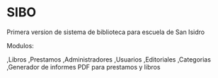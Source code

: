 # SIBO

Primera version de sistema de biblioteca para escuela de San Isidro

Modulos:

,Libros
,Prestamos
,Administradores
,Usuarios
,Editoriales
,Categorias
,Generador de informes PDF para prestamos y libros
